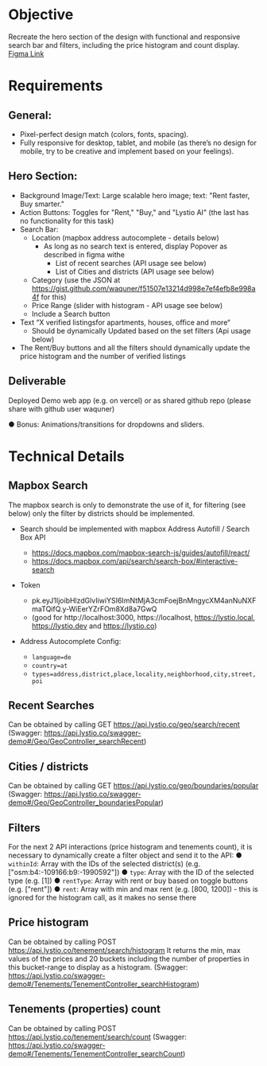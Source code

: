 # Objective

Recreate the hero section of the design with functional and responsive search bar and filters,
including the price histogram and count display. [Figma Link](https://www.figma.com/design/GnMBaf7SDbDnNfeLlV37SR/lystio-Test-task?node-id=1-97&t=WbkfW7Bsq7OI4UVH-0)

# Requirements

## General:

- Pixel-perfect design match (colors, fonts, spacing).
- Fully responsive for desktop, tablet, and mobile (as there’s no design for mobile, try to be creative and implement based on your feelings).

## Hero Section:

- Background Image/Text: Large scalable hero image; text: "Rent faster, Buy smarter."
- Action Buttons: Toggles for "Rent," "Buy," and "Lystio AI" (the last has no functionality for this task)
- Search Bar:
  - Location (mapbox address autocomplete - details below)
    - As long as no search text is entered, display Popover as described in figma withe
      - List of recent searches (API usage see below)
      - List of Cities and districts (API usage see below)
  - Category (use the JSON at https://gist.github.com/waquner/f51507e13214d998e7ef4efb8e998a4f for this)
  - Price Range (slider with histogram - API usage see below)
  - Include a Search button
- Text “X verified listingsfor apartments, houses, office and more“
  - Should be dynamically Updated based on the set filters (Api usage below)
- The Rent/Buy buttons and all the filters should dynamically update the price histogram and the number of verified listings

## Deliverable

Deployed Demo web app (e.g. on vercel) or as shared github repo (please share with github user waquner)

● Bonus: Animations/transitions for dropdowns and sliders.

# Technical Details

## Mapbox Search

The mapbox search is only to demonstrate the use of it, for filtering (see below) only the filter by districts should be implemented.

- Search should be implemented with mapbox Address Autofill / Search Box API

  - https://docs.mapbox.com/mapbox-search-js/guides/autofill/react/
  - https://docs.mapbox.com/api/search/search-box/#interactive-search

- Token

  - pk.eyJ1IjoibHlzdGlvIiwiYSI6ImNtMjA3cmFoejBnMngycXM4anNuNXFmaTQifQ.y-WiEerYZrFOm8Xd8a7GwQ
  - (good for http://localhost:3000, https://localhost, https://lystio.local, https://lystio.dev and https://lystio.co)

- Address Autocomplete Config:
  - `language=de`
  - `country=at`
  - `types=address,district,place,locality,neighborhood,city,street,poi`

## Recent Searches

Can be obtained by calling GET https://api.lystio.co/geo/search/recent (Swagger: https://api.lystio.co/swagger-demo#/Geo/GeoController_searchRecent)

## Cities / districts

Can be obtained by calling GET https://api.lystio.co/geo/boundaries/popular (Swagger: https://api.lystio.co/swagger-demo#/Geo/GeoController_boundariesPopular)

## Filters

For the next 2 API interactions (price histogram and tenements count), it is necessary to dynamically create a filter object and send it to the API:
● `withinId`: Array with the IDs of the selected district(s) (e.g. ["osm:b4:-109166:b9:-1990592"])
● `type`: Array with the ID of the selected type (e.g. [1])
● `rentType`: Array with rent or buy based on toggle buttons (e.g. ["rent"])
● `rent`: Array with min and max rent (e.g. [800, 1200]) - this is ignored for the histogram call, as it makes no sense there

## Price histogram

Can be obtained by calling POST https://api.lystio.co/tenement/search/histogram It returns the min, max values of the prices and 20 buckets including the number of properties in this bucket-range to display as a histogram. (Swagger: https://api.lystio.co/swagger-demo#/Tenements/TenementController_searchHistogram)

## Tenements (properties) count

Can be obtained by calling POST https://api.lystio.co/tenement/search/count (Swagger: https://api.lystio.co/swagger-demo#/Tenements/TenementController_searchCount)
